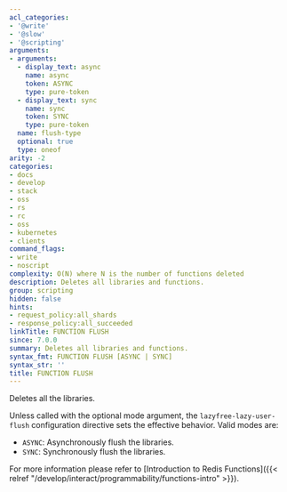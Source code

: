 ```yaml
---
acl_categories:
- '@write'
- '@slow'
- '@scripting'
arguments:
- arguments:
  - display_text: async
    name: async
    token: ASYNC
    type: pure-token
  - display_text: sync
    name: sync
    token: SYNC
    type: pure-token
  name: flush-type
  optional: true
  type: oneof
arity: -2
categories:
- docs
- develop
- stack
- oss
- rs
- rc
- oss
- kubernetes
- clients
command_flags:
- write
- noscript
complexity: O(N) where N is the number of functions deleted
description: Deletes all libraries and functions.
group: scripting
hidden: false
hints:
- request_policy:all_shards
- response_policy:all_succeeded
linkTitle: FUNCTION FLUSH
since: 7.0.0
summary: Deletes all libraries and functions.
syntax_fmt: FUNCTION FLUSH [ASYNC | SYNC]
syntax_str: ''
title: FUNCTION FLUSH
---
```

Deletes all the libraries.

Unless called with the optional mode argument, the `lazyfree-lazy-user-flush` configuration directive sets the effective behavior. Valid modes are:

* `ASYNC`: Asynchronously flush the libraries.
* `SYNC`: Synchronously flush the libraries.

For more information please refer to [Introduction to Redis Functions]({{< relref "/develop/interact/programmability/functions-intro" >}}).
